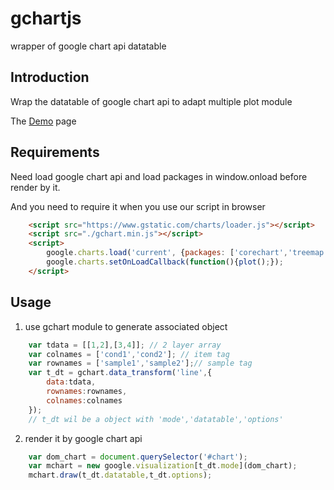 # gchartjs
wrapper of google chart api datatable

## Introduction
Wrap the datatable of google chart api to adapt multiple plot module

The [Demo][] page

## Requirements
Need load google chart api and load packages in window.onload before render by it.

And you need to require it when you use our script in browser
```html
	<script src="https://www.gstatic.com/charts/loader.js"></script>
	<script src="./gchart.min.js"></script>
	<script>
		google.charts.load('current', {packages: ['corechart','treemap']});
		google.charts.setOnLoadCallback(function(){plot();});
	</script>
```
## Usage
1. use gchart module to generate associated object
```js
	var tdata = [[1,2],[3,4]]; // 2 layer array
	var colnames = ['cond1','cond2']; // item tag
	var rownames = ['sample1','sample2'];// sample tag
	var t_dt = gchart.data_transform('line',{
		data:tdata,
		rownames:rownames,
		colnames:colnames
	});
	// t_dt wil be a object with 'mode','datatable','options'
```

2. render it by google chart api
```js
	var dom_chart = document.querySelector('#chart');
	var mchart = new google.visualization[t_dt.mode](dom_chart);
	mchart.draw(t_dt.datatable,t_dt.options);
```

[demo]:	http://wyubin.github.io/gchartjs/	"multiple plot theme for data"